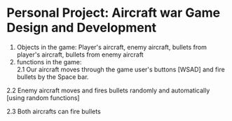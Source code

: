 # Personal Project: Aircraft war Game Design and Development

1. Objects in the game:
Player's aircraft, enemy aircraft, bullets from player's aircraft, bullets from enemy aircraft
2. functions in the game:  
  2.1 Our aircraft moves through the game user's buttons [WSAD]  and fire bullets by the Space bar.

  2.2 Enemy aircraft moves and fires bullets randomly and automatically [using random functions]  
  
  2.3 Both aircrafts can fire bullets  
